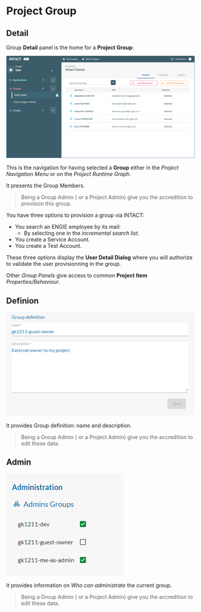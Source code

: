 # Project Group

## Detail

Group **Detail** panel is the home for a **Project Group**:

![Project Group, Detail](/guides/images/project_grp_detail.png)

This is the navigation for having selected a **Group** either in the *Project Navigation Menu* or on the  *Project Runtime Graph*.

It presents the Group Members.

> Being a Group Admin ( or a Project Admin)  give you the accredition to provision this group.

You have three options to provision a group via INTACT:

- You search an ENGIE employee by its mail:
  - By selecting one in the *incremental search list*.
- You create a Service Account.  
- You create a Test Account.  

These three options display the **User Detail Dialog** where you will authorize to validate the user provisionning in the group.

Other *Group Panels* give access to common **Project Item** *Properties/Behaviour*.

## Definion

 ![Project Group, Definition](/guides/images/project_grp_definition.png)

It provides Group definition: name and description.

> Being a Group Admin ( or a Project Admin) give you the accredition to edit these data.  

## Admin

 ![Project Group, Definition](/guides/images/project_grp_admin.png)

It provides information on *Who can administrate* the current group.

> Being a Group Admin ( or a Project Admin)  give you the accredition to edit these data.

